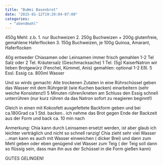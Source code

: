 ```yaml
---
title: "BuWei Basenbrot"
date: "2015-01-12T19:20:04-07:00"
categories:
  - "abendmahl"
---
```


450g Mehl:
z.b.  1. nur Buchweizen
      2. 250g Buchweizen + 200g glutenfreie, gemahlene Haferflocken
      3. 150g Buchweizen, je 100g Quinoa, Amarant, Haferflocken

40g entweder Chiasamen oder Leinsamen immer frisch gemahlen
1-2 Tel Salz oder 2 Tel. Kräutersalz (Geschmacksache)
1 Tel. (5g)  KaiserNatron
          wir lieben Brotgewürz (Fenchel, Kümmel, Anis) gemahlen:
optional 1-2 Eßl.
5 Essl. Essig
ca. 800ml Wasser

Und so wirds gemacht:
Alle trockenen Zutaten in eine Rührschüssel geben
das Wasser mit dem Rührgerät (wie Kuchen backen) einarbeitern (sehr weiche Konsistenz!) 5 Minuten rühren/kneten
am Schluss den Essig schnell unterrühren
(nur kurz rühren da das Natron sofort zu reagieren beginnt!)

Gleich in einen mit Kokosfett ausgefettete Backform geben
und bei ca.180Grad ca 1 Std. backen..
ich nehme das Brot gegen Ende der Backzeit aus der Form und back ca. 10 min nach

Anmerkung:
Chia kann durch Leinsamen ersetzt werden, ist aber glaub ich leichter verträglich und nicht so schnell ranzig!
Chia zieht sehr viel Wasser ...man kann es auch mit Wasser einweichen ( dicker Brei) und dann zum Mehl geben oder eben genügend viel Wasser zum Teig ( der Teig soll dann so flüssig sein, dass man ihn aus der Schüssel in die Form gießen kann)

GUTES GELINGEN!
